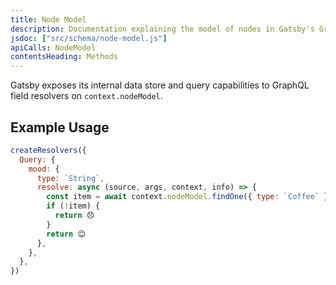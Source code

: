 ```yaml
---
title: Node Model
description: Documentation explaining the model of nodes in Gatsby's GraphQL data layer
jsdoc: ["src/schema/node-model.js"]
apiCalls: NodeModel
contentsHeading: Methods
---
```


Gatsby exposes its internal data store and query capabilities to GraphQL field resolvers on `context.nodeModel`.

## Example Usage

```javascript:title=gatsby-node.js
createResolvers({
  Query: {
    mood: {
      type: `String`,
      resolve: async (source, args, context, info) => {
        const item = await context.nodeModel.findOne({ type: `Coffee` })
        if (!item) {
          return 😞
        }
        return 😊
      },
    },
  },
})
```
